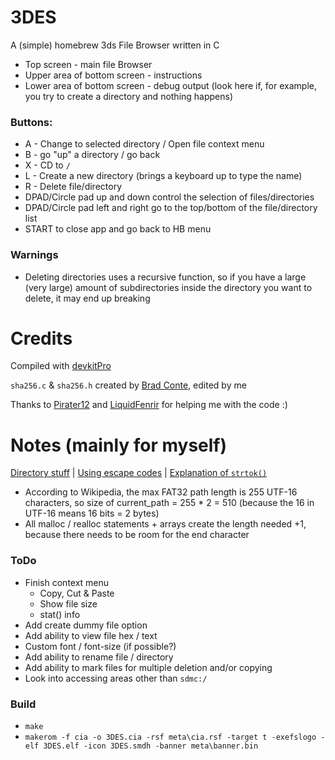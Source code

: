 # 3DES
A (simple) homebrew 3ds File Browser written in C

 - Top screen - main file Browser
 - Upper area of bottom screen - instructions
 - Lower area of bottom screen - debug output (look here if, for example, you try to create a directory and nothing happens)

### Buttons:

 - A - Change to selected directory / Open file context menu
 - B - go "up" a directory / go back
 - X - CD to `/`
 - L - Create a new directory (brings a keyboard up to type the name)
 - R - Delete file/directory
 - DPAD/Circle pad up and down control the selection of files/directories
 - DPAD/Circle pad left and right go to the top/bottom of the file/directory list
 - START to close app and go back to HB menu

### Warnings

- Deleting directories uses a recursive function, so if you have a large (very large) amount of subdirectories inside the directory you want to delete, it may end up breaking


# Credits

Compiled with [devkitPro](https://devkitpro.org/)

`sha256.c` & `sha256.h` created by [Brad Conte](https://github.com/B-Con/crypto-algorithms), edited by me

Thanks to [Pirater12](https://github.com/Pirater12) and [LiquidFenrir](https://github.com/LiquidFenrir) for helping me
with the code :)


# Notes (mainly for myself)

[Directory stuff](https://www.gnu.org/software/libc/manual/html_node/Directory-Entries.html) | [Using escape codes](https://smealum.github.io/ctrulib/graphics_2printing_2colored-text_2source_2main_8c-example.html#a1) | [Explanation of `strtok()`](http://stackoverflow.com/a/3890186)

- According to Wikipedia, the max FAT32 path length is 255 UTF-16 characters, so size of current_path = 255 * 2 = 510 (because the 16 in UTF-16 means 16 bits = 2 bytes)
- All malloc / realloc statements + arrays create the length needed +1, because there needs to be room for the end character

### ToDo

 - Finish context menu
   + Copy, Cut & Paste
   + Show file size
   + stat() info
- Add create dummy file option
- Add ability to view file hex / text
- Custom font / font-size (if possible?)
- Add ability to rename file / directory
- Add ability to mark files for multiple deletion and/or copying
- Look into accessing areas other than `sdmc:/`

### Build

 - `make`
 - `makerom -f cia -o 3DES.cia -rsf meta\cia.rsf -target t -exefslogo -elf 3DES.elf -icon 3DES.smdh -banner meta\banner.bin`
